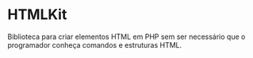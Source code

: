 HTMLKit
=======

Biblioteca para criar elementos HTML em PHP sem ser necessário que o programador conheça comandos e estruturas HTML.
